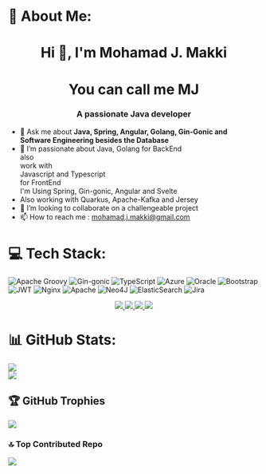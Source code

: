 # 💫 About Me:


<h1 align="center">Hi 👋, I'm Mohamad J. Makki</h1>
<h1 align="center">You can call me MJ</h1>
<h3 align="center">A passionate Java developer</h3>

- 💬 Ask me about **Java, Spring, Angular, Golang, Gin-Gonic and Software Engineering besides the Database**
- 👀 I’m passionate about Java, Golang for BackEnd <br>also <br>work with <br>Javascript and Typescript<br>for FrontEnd<br>I'm Using Spring, Gin-gonic, Angular and Svelte
- Also working with Quarkus, Apache-Kafka and Jersey
- 💞️ I’m looking to collaborate on a challengeable project 
- 📫 How to reach me : mohamad.j.makki@gmail.com




# 💻 Tech Stack:
<!-- skills -->

![Apache Groovy](https://img.shields.io/badge/Apache%20Groovy-4298B8.svg?style=for-the-badge&logo=Apache+Groovy&logoColor=white) ![Gin-gonic](https://img.shields.io/badge/gin-goinc-%2300ADD8.svg?style=for-the-badge&logo=gin-gonic&logoColor=white) ![TypeScript](https://img.shields.io/badge/typescript-%23007ACC.svg?style=for-the-badge&logo=typescript&logoColor=white) ![Azure](https://img.shields.io/badge/Azure-%23FF9900.svg?style=for-the-badge&logo=azure&logoColor=white) ![Oracle](https://img.shields.io/badge/Oracle-F80000?style=for-the-badge&logo=oracle&logoColor=white) ![Bootstrap](https://img.shields.io/badge/bootstrap-%23563D7C.svg?style=for-the-badge&logo=bootstrap&logoColor=white) ![JWT](https://img.shields.io/badge/JWT-black?style=for-the-badge&logo=JSON%20web%20tokens) ![Nginx](https://img.shields.io/badge/nginx-%23009639.svg?style=for-the-badge&logo=nginx&logoColor=white) ![Apache](https://img.shields.io/badge/apache-%23D42029.svg?style=for-the-badge&logo=apache&logoColor=white) ![Neo4J](https://img.shields.io/badge/Neo4j-008CC1?style=for-the-badge&logo=neo4j&logoColor=white) ![ElasticSearch](https://img.shields.io/badge/-ElasticSearch-005571?style=for-the-badge&logo=elasticsearch) ![Jira](https://img.shields.io/badge/jira-%230A0FFF.svg?style=for-the-badge&logo=jira&logoColor=white)


<!-- skills -->
<p align="center">
  <a href="https://skillicons.dev">
    <img src="https://skillicons.dev/icons?i=java,cpp,html,js,eclipse,idea,spring" />
    <img src="https://skillicons.dev/icons?i=git,redis,postgresql,mysql,linux" />
    <img src="https://skillicons.dev/icons?i=css,mongodb,maven,androidstudio,bash,powershell,golang" />
    <img src="https://skillicons.dev/icons?i=svelte,angular,gradle,postman,graphql" />
  </a>
</p>

# 📊 GitHub Stats:
![](https://github-readme-stats.vercel.app/api?username=mjmk3&theme=dark&hide_border=false&include_all_commits=false&count_private=false)<br/>
![](https://github-readme-streak-stats.herokuapp.com/?user=mjmk3&theme=dark&hide_border=false)<br/>

## 🏆 GitHub Trophies
![](https://github-profile-trophy.vercel.app/?username=mjmk3&theme=radical&no-frame=false&no-bg=true&margin-w=4)

### 🔝 Top Contributed Repo
![](https://github-contributor-stats.vercel.app/api?username=mjmk3&limit=5&theme=dark&combine_all_yearly_contributions=true)
